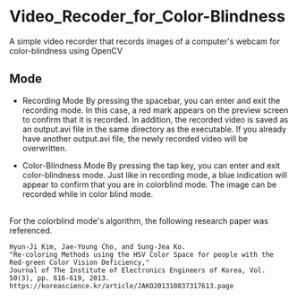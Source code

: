 # Video_Recoder_for_Color-Blindness
A simple video recorder that records images of a computer's webcam for color-blindness using OpenCV

Mode
-
* Recording Mode
By pressing the spacebar, you can enter and exit the recording mode. In this case, a red mark appears on the preview screen to confirm that it is recorded.
In addition, the recorded video is saved as an output.avi file in the same directory as the executable. If you already have another output.avi file, the newly recorded video will be overwritten.

* Color-Blindness Mode
By pressing the tap key, you can enter and exit color-blindness mode. Just like in recording mode, a blue indication will appear to confirm that you are in colorblind mode.
The image can be recorded while in color blind mode.

<br>
For the colorblind mode's algorithm, the following research paper was referenced.<br>

    Hyun-Ji Kim, Jae-Young Cho, and Sung-Jea Ko.
    "Re-coloring Methods using the HSV Color Space for people with the Red-green Color Vision Deficiency,"
    Journal of The Institute of Electronics Engineers of Korea, Vol. 50(3), pp. 616-619, 2013.
    https://koreascience.kr/article/JAKO201310837317613.page